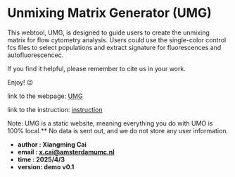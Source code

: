 # Unmixing Matrix Generator (UMG)

This webtool, UMG, is designed to guide users to create the unmixing matrix for flow cytometry analysis. Users could use the single-color control fcs files to select populations and extract signature for fluorescences and autofluorescencec. 

If you find it helpful, please remember to cite us in your work.

Enjoy! 😉

link to the webpage: [UMG](https://xiangmingcai.github.io/UnmixingMtxGenerator.github.io/)

link to the instruction: [instruction](https://github.com/xiangmingcai/UnmixingMtxGenerator.github.io/blob/main/instruction.md)

Note: UMG is a static website, meaning everything you do with UMO is 100% local.** No data is sent out, and we do not store any user information.

- **author  : Xiangming Cai**
- **email   : x.cai@amsterdamumc.nl**
- **time    : 2025/4/3**
- **version: demo v0.1**
